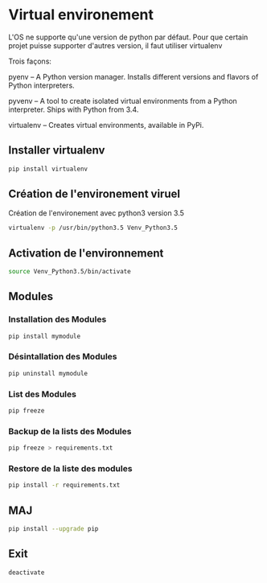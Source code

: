 # Virtual environement

L'OS ne supporte qu'une version de python par défaut.
Pour que certain projet puisse supporter d'autres version, il faut utiliser virtualenv




Trois façons:

pyenv – A Python version manager. Installs different versions and flavors of Python interpreters.

pyvenv – A tool to create isolated virtual environments from a Python interpreter. Ships with Python from 3.4.

virtualenv – Creates virtual environments, available in PyPi.


## Installer virtualenv
```bash
pip install virtualenv
```

## Création de l'environement viruel
Création de l'environement avec python3 version 3.5
```bash
virtualenv -p /usr/bin/python3.5 Venv_Python3.5
```

## Activation de l'environnement
```bash
source Venv_Python3.5/bin/activate
```

## Modules

### Installation des Modules
```bash
pip install mymodule
```
### Désintallation des Modules
```bash
pip uninstall mymodule
```

### List des Modules
```bash
pip freeze
```

### Backup de la lists des Modules
```bash
pip freeze > requirements.txt
```
### Restore de la liste des modules
```bash
pip install -r requirements.txt
```

## MAJ
```bash
pip install --upgrade pip
```
## Exit
```bash
deactivate
```
